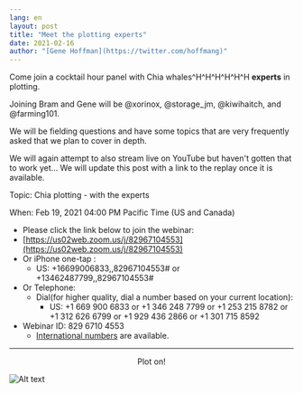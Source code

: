 ```yaml
---
lang: en
layout: post
title: "Meet the plotting experts"
date: 2021-02-16
author: "[Gene Hoffman](https://twitter.com/hoffmang)"
---
```


Come join a cocktail hour panel with Chia whales^H^H^H^H^H^H **experts** in plotting.

Joining Bram and Gene will be @xorinox, @storage_jm, @kiwihaitch, and @farming101.

We will be fielding questions and have some topics that are very frequently asked that we plan to cover in depth.

We will again attempt to also stream live on YouTube but haven't gotten that to work yet... We will update this post with a link to the replay once it is available.

Topic: Chia plotting - with the experts

When: Feb 19, 2021 04:00 PM Pacific Time (US and Canada)

- Please click the link below to join the webinar:
- [https://us02web.zoom.us/j/82967104553](https://us02web.zoom.us/j/82967104553)
- Or iPhone one-tap :
    - US: +16699006833,,82967104553#  or +13462487799,,82967104553#
- Or Telephone:
    - Dial(for higher quality, dial a number based on your current location):
        - US: +1 669 900 6833  or +1 346 248 7799  or +1 253 215 8782  or +1 312 626 6799  or +1 929 436 2866  or +1 301 715 8592
- Webinar ID: 829 6710 4553
    - [International numbers](https://us02web.zoom.us/u/kbYoH7BMys) are available.

***

<p style="text-align: center;">Plot on!</p>

![Alt text](https://www.abc.net.au/news/image/10933308-3x2-940x627.jpg)
